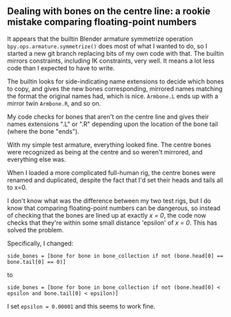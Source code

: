 ## Dealing with bones on the centre line: a rookie mistake comparing floating-point numbers

It appears that the builtin Blender armature symmetrize operation `bpy.ops.armature.symmetrize()` does most of what I wanted to do, so I started a new git branch replacing bits of my own code with that. The builtin mirrors constraints, including IK constraints, very well. It means a lot less code than I expected to have to write.

The builtin looks for side-indicating name extensions to decide which bones to copy, and gives the new bones corresponding, mirrored names matching the format the original names had, which is nice. `Armbone.L` ends up with a mirror twin `Armbone.R`, and so on.

My code checks for bones that aren't on the centre line and gives their names extensions ".L" or ".R" depending upon the location of the bone tail (where the bone "ends").

With my simple test armature, everything looked fine. The centre bones were recognized as being at the centre and so weren't mirrored, and everything else was.

When I loaded a more complicated full-human rig, the centre bones were renamed and duplicated, despite the fact that I'd set their heads and tails all to x=0.

I don't know what was the difference between my two test rigs, but I do know that comparing floating-point numbers can be dangerous, so instead of checking that the bones are lined up at exactly *x = 0*, the code now checks that they're within some small distance 'epsilon' of *x = 0*. This has solved the problem.

Specifically, I changed:

```
side_bones = [bone for bone in bone_collection if not (bone.head[0] == bone.tail[0] == 0)]
```

to

```
side_bones = [bone for bone in bone_collection if not (bone.head[0] < epsilon and bone.tail[0] < epsilon)]
```

I set `epsilon = 0.00001` and this seems to work fine.
